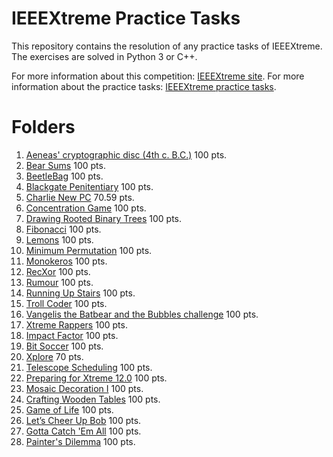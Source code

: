 # IEEEXtreme Practice Tasks
This repository contains the resolution of any practice tasks of IEEEXtreme.
The exercises are solved in Python 3 or C++.

For more information about this competition: [IEEEXtreme site](https://ieeextreme.org/).
For more information about the practice tasks:  [IEEEXtreme practice tasks](https://csacademy.com/ieeextreme-practice/).

# Folders

 1. [Aeneas' cryptographic disc (4th c. B.C.)](https://csacademy.com/ieeextreme-practice/task/d48ada9a7213299f1b24b22b2fb9443f/) 100 pts.
 2. [Bear Sums](https://csacademy.com/ieeextreme-practice/task/bear-sums/) 100 pts.
 3. [BeetleBag](https://csacademy.com/ieeextreme-practice/task/ed8629419f140a5a2c923b049aba1224/) 100 pts.
 4. [Blackgate Penitentiary](https://csacademy.com/ieeextreme-practice/task/8761fb7efefcf1d890df1d8d91cae241/) 100 pts.
 5. [Charlie New PC](https://csacademy.com/ieeextreme-practice/task/charlie-new-pc/) 70.59 pts.
 6. [Concentration Game](https://csacademy.com/ieeextreme-practice/task/concentration-game/) 100 pts.
 7. [Drawing Rooted Binary Trees](https://csacademy.com/ieeextreme-practice/task/drawing-rooted-binary-trees/) 100 pts.
 8. [Fibonacci](https://csacademy.com/ieeextreme-practice/task/09f92a575cc006d4a6a7f525f370ec30/) 100 pts.
 9. [Lemons](https://csacademy.com/ieeextreme-practice/task/lemons/) 100 pts.
 10. [Minimum Permutation](https://csacademy.com/ieeextreme-practice/task/minimum-permutation/) 100 pts.
 11. [Monokeros](https://csacademy.com/ieeextreme-practice/task/monokeros/) 100 pts.
 12. [RecXor](https://csacademy.com/ieeextreme-practice/task/f8d68dbb0c844910797ce64354c66143/) 100 pts.
 13. [Rumour](https://csacademy.com/ieeextreme-practice/task/9ca8fafd184f553a903734761546a224/) 100 pts.
 14. [Running Up Stairs](https://csacademy.com/ieeextreme-practice/task/96c8b1313edd72abf600facb0a14dbab/) 100 pts.
 15. [Troll Coder](https://csacademy.com/ieeextreme-practice/task/troll-coder/) 100 pts.
 16. [Vangelis the Batbear and the Bubbles challenge](https://csacademy.com/ieeextreme-practice/task/979a09a0cd8c4e98dd0a690f39a55bd2/) 100 pts.
 17. [Xtreme Rappers](https://csacademy.com/ieeextreme-practice/task/xtreme-rappers/) 100 pts.
 18. [Impact Factor](https://csacademy.com/ieeextreme-practice/task/impact-factor/) 100 pts.
 19. [Bit Soccer](https://csacademy.com/ieeextreme-practice/task/bit-soccer/) 100 pts.
 20. [Xplore](https://csacademy.com/ieeextreme-practice/task/xplore/) 70 pts.
 21. [Telescope Scheduling](https://csacademy.com/ieeextreme-practice/task/telescope-scheduling/) 100 pts.
 22. [Preparing for Xtreme 12.0](https://csacademy.com/ieeextreme-practice/task/72a7d67e7e18f4f7d033f7f5a5a09bef) 100 pts.
 23. [Mosaic Decoration I](https://csacademy.com/ieeextreme-practice/task/mosaic1/) 100 pts.
 24. [Crafting Wooden Tables](https://csacademy.com/ieeextreme-practice/task/crafting-wooden-tables/) 100 pts.
 25. [Game of Life](https://csacademy.com/ieeextreme-practice/task/d12a7784af1a3d3f6d88601c81a4bb81/) 100 pts.
 26. [Let’s Cheer Up Bob](https://csacademy.com/ieeextreme-practice/task/ca9bc49133da9c3c90df045f4ea8fdd3/) 100 pts.
 27. [Gotta Catch 'Em All](https://csacademy.com/ieeextreme-practice/task/e610aba28810ebcf2d3998692269b5a0/) 100 pts.
 28. [Painter's Dilemma](https://csacademy.com/ieeextreme-practice/task/painters-dilemma/) 100 pts.